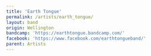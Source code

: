 ```yaml
---
title: 'Earth Tongue'
permalink: /artists/earth_tongue/
layout: band
origin: Wellington
bandcamp: 'https://earthtongue.bandcamp.com/'
facebook: 'https://www.facebook.com/earthtongueband/'
parent: Artists
---
```

